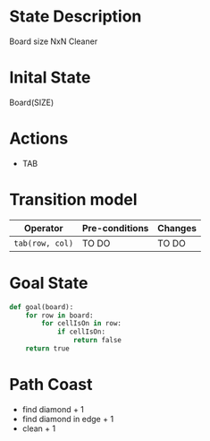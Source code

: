 # State Description

Board size NxN
Cleaner 

# Inital State

Board(SIZE)

# Actions

* TAB

# Transition model

| Operator | Pre-conditions | Changes |
| -------- | -------------- | ------- |
| `tab(row, col)` | TO DO | TO DO |

# Goal State

```py
def goal(board):
	for row in board:
		for cellIsOn in row:
			if cellIsOn:
				return false
	return true
```

# Path Coast

* find diamond + 1
* find diamond in edge + 1
* clean + 1
